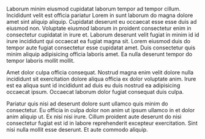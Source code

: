 Laborum minim eiusmod cupidatat laborum tempor ad tempor cillum. Incididunt velit est officia pariatur Lorem in sunt laborum do magna dolore amet sint aliquip aliquip. Cupidatat deserunt eu occaecat esse esse duis ad eiusmod non. Voluptate eiusmod laborum in proident consectetur enim in consectetur cupidatat in irure et. Laborum deserunt velit fugiat in minim id id irure incididunt qui occaecat ea fugiat magna sit. Lorem eiusmod duis do tempor aute fugiat consectetur esse cupidatat amet. Duis consectetur quis minim aliquip adipisicing officia laboris amet. Ea nulla deserunt tempor do tempor laboris mollit mollit.

Amet dolor culpa officia consequat. Nostrud magna enim velit dolore nulla incididunt sit exercitation dolore aliqua officia ex dolor voluptate anim. Irure est ea aliqua sunt id incididunt ad duis eu duis nostrud ea adipisicing occaecat ipsum. Occaecat laborum dolor fugiat consequat duis culpa.

Pariatur quis nisi ad deserunt dolore sunt ullamco quis minim do consectetur. Eu officia in culpa dolor non anim ut ipsum ullamco in et dolor anim aliquip ut. Ex nisi nisi irure. Cillum proident aute deserunt do nisi consectetur fugiat est id in labore reprehenderit excepteur exercitation. Sint nisi nulla mollit esse deserunt. Et aute commodo aliquip.
